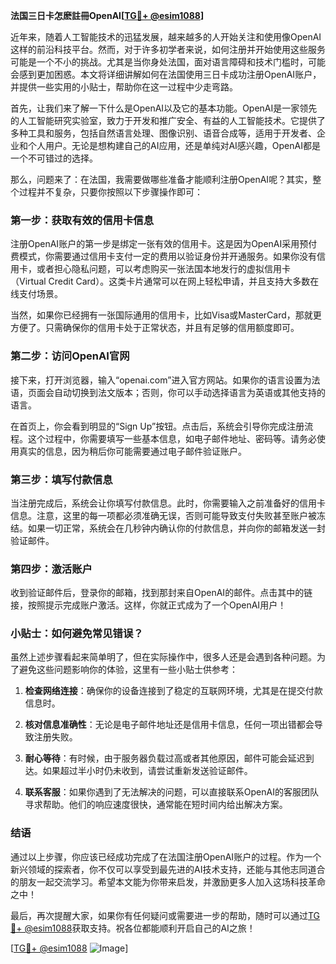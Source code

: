 **法国三日卡怎麽註冊OpenAI[[TG💪+ @esim1088](https://t.me/s/esim1088)]**

近年来，随着人工智能技术的迅猛发展，越来越多的人开始关注和使用像OpenAI这样的前沿科技平台。然而，对于许多初学者来说，如何注册并开始使用这些服务可能是一个不小的挑战。尤其是当你身处法国，面对语言障碍和技术门槛时，可能会感到更加困惑。本文将详细讲解如何在法国使用三日卡成功注册OpenAI账户，并提供一些实用的小贴士，帮助你在这一过程中少走弯路。

首先，让我们来了解一下什么是OpenAI以及它的基本功能。OpenAI是一家领先的人工智能研究实验室，致力于开发和推广安全、有益的人工智能技术。它提供了多种工具和服务，包括自然语言处理、图像识别、语音合成等，适用于开发者、企业和个人用户。无论是想构建自己的AI应用，还是单纯对AI感兴趣，OpenAI都是一个不可错过的选择。

那么，问题来了：在法国，我需要做哪些准备才能顺利注册OpenAI呢？其实，整个过程并不复杂，只要你按照以下步骤操作即可：

### 第一步：获取有效的信用卡信息

注册OpenAI账户的第一步是绑定一张有效的信用卡。这是因为OpenAI采用预付费模式，你需要通过信用卡支付一定的费用以验证身份并开通服务。如果你没有信用卡，或者担心隐私问题，可以考虑购买一张法国本地发行的虚拟信用卡（Virtual Credit Card）。这类卡片通常可以在网上轻松申请，并且支持大多数在线支付场景。

当然，如果你已经拥有一张国际通用的信用卡，比如Visa或MasterCard，那就更方便了。只需确保你的信用卡处于正常状态，并且有足够的信用额度即可。

### 第二步：访问OpenAI官网

接下来，打开浏览器，输入“openai.com”进入官方网站。如果你的语言设置为法语，页面会自动切换到法文版本；否则，你可以手动选择语言为英语或其他支持的语言。

在首页上，你会看到明显的“Sign Up”按钮。点击后，系统会引导你完成注册流程。这个过程中，你需要填写一些基本信息，如电子邮件地址、密码等。请务必使用真实的信息，因为稍后你可能需要通过电子邮件验证账户。

### 第三步：填写付款信息

当注册完成后，系统会让你填写付款信息。此时，你需要输入之前准备好的信用卡信息。注意，这里的每一项都必须准确无误，否则可能导致支付失败甚至账户被冻结。如果一切正常，系统会在几秒钟内确认你的付款信息，并向你的邮箱发送一封验证邮件。

### 第四步：激活账户

收到验证邮件后，登录你的邮箱，找到那封来自OpenAI的邮件。点击其中的链接，按照提示完成账户激活。这样，你就正式成为了一个OpenAI用户！

### 小贴士：如何避免常见错误？

虽然上述步骤看起来简单明了，但在实际操作中，很多人还是会遇到各种问题。为了避免这些问题影响你的体验，这里有一些小贴士供参考：

1. **检查网络连接**：确保你的设备连接到了稳定的互联网环境，尤其是在提交付款信息时。
   
2. **核对信息准确性**：无论是电子邮件地址还是信用卡信息，任何一项出错都会导致注册失败。

3. **耐心等待**：有时候，由于服务器负载过高或者其他原因，邮件可能会延迟到达。如果超过半小时仍未收到，请尝试重新发送验证邮件。

4. **联系客服**：如果你遇到了无法解决的问题，可以直接联系OpenAI的客服团队寻求帮助。他们的响应速度很快，通常能在短时间内给出解决方案。

### 结语

通过以上步骤，你应该已经成功完成了在法国注册OpenAI账户的过程。作为一个新兴领域的探索者，你不仅可以享受到最先进的AI技术支持，还能与其他志同道合的朋友一起交流学习。希望本文能为你带来启发，并激励更多人加入这场科技革命之中！

最后，再次提醒大家，如果你有任何疑问或需要进一步的帮助，随时可以通过[TG💪+ @esim1088](https://t.me/s/esim1088)获取支持。祝各位都能顺利开启自己的AI之旅！

[[TG💪+ @esim1088](https://t.me/s/esim1088) ![Image](https://i.postimg.cc/4NQfJmqS/Snipaste-2025-05-13-00-14-12.png)]